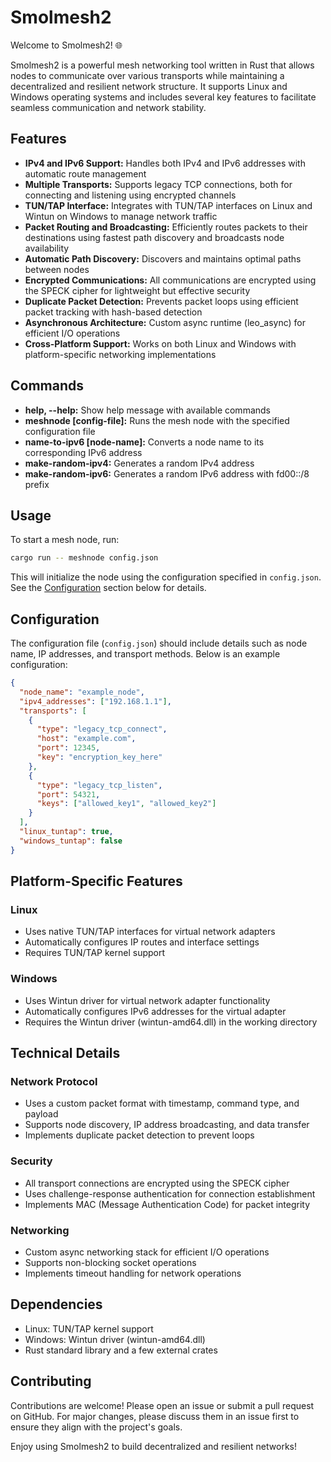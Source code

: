 # Smolmesh2

Welcome to Smolmesh2! 🌐

Smolmesh2 is a powerful mesh networking tool written in Rust that allows nodes to communicate over various transports while maintaining a decentralized and resilient network structure. It supports Linux and Windows operating systems and includes several key features to facilitate seamless communication and network stability.

## Features

- **IPv4 and IPv6 Support:** Handles both IPv4 and IPv6 addresses with automatic route management
- **Multiple Transports:** Supports legacy TCP connections, both for connecting and listening using encrypted channels
- **TUN/TAP Interface:** Integrates with TUN/TAP interfaces on Linux and Wintun on Windows to manage network traffic
- **Packet Routing and Broadcasting:** Efficiently routes packets to their destinations using fastest path discovery and broadcasts node availability
- **Automatic Path Discovery:** Discovers and maintains optimal paths between nodes
- **Encrypted Communications:** All communications are encrypted using the SPECK cipher for lightweight but effective security
- **Duplicate Packet Detection:** Prevents packet loops using efficient packet tracking with hash-based detection
- **Asynchronous Architecture:** Custom async runtime (leo_async) for efficient I/O operations
- **Cross-Platform Support:** Works on both Linux and Windows with platform-specific networking implementations

## Commands

- **help, --help:** Show help message with available commands
- **meshnode [config-file]:** Runs the mesh node with the specified configuration file
- **name-to-ipv6 [node-name]:** Converts a node name to its corresponding IPv6 address
- **make-random-ipv4:** Generates a random IPv4 address
- **make-random-ipv6:** Generates a random IPv6 address with fd00::/8 prefix

## Usage

To start a mesh node, run:
```bash
cargo run -- meshnode config.json
```
This will initialize the node using the configuration specified in `config.json`. See the [Configuration](#configuration) section below for details.

## Configuration

The configuration file (`config.json`) should include details such as node name, IP addresses, and transport methods. Below is an example configuration:

```json
{
  "node_name": "example_node",
  "ipv4_addresses": ["192.168.1.1"],
  "transports": [
    {
      "type": "legacy_tcp_connect",
      "host": "example.com",
      "port": 12345,
      "key": "encryption_key_here"
    },
    {
      "type": "legacy_tcp_listen",
      "port": 54321,
      "keys": ["allowed_key1", "allowed_key2"]
    }
  ],
  "linux_tuntap": true,
  "windows_tuntap": false
}
```

## Platform-Specific Features

### Linux
- Uses native TUN/TAP interfaces for virtual network adapters
- Automatically configures IP routes and interface settings
- Requires TUN/TAP kernel support

### Windows
- Uses Wintun driver for virtual network adapter functionality
- Automatically configures IPv6 addresses for the virtual adapter
- Requires the Wintun driver (wintun-amd64.dll) in the working directory

## Technical Details

### Network Protocol
- Uses a custom packet format with timestamp, command type, and payload
- Supports node discovery, IP address broadcasting, and data transfer
- Implements duplicate packet detection to prevent loops

### Security
- All transport connections are encrypted using the SPECK cipher
- Uses challenge-response authentication for connection establishment
- Implements MAC (Message Authentication Code) for packet integrity

### Networking
- Custom async networking stack for efficient I/O operations
- Supports non-blocking socket operations
- Implements timeout handling for network operations

## Dependencies

- Linux: TUN/TAP kernel support
- Windows: Wintun driver (wintun-amd64.dll)
- Rust standard library and a few external crates

## Contributing

Contributions are welcome! Please open an issue or submit a pull request on GitHub. For major changes, please discuss them in an issue first to ensure they align with the project's goals.

Enjoy using Smolmesh2 to build decentralized and resilient networks!
